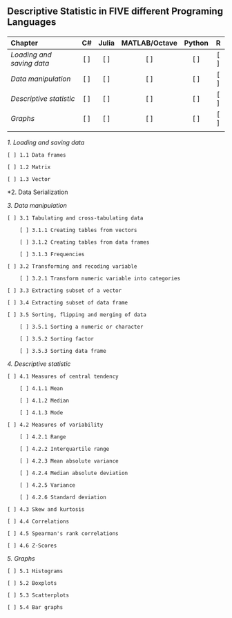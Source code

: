 ## Descriptive Statistic in FIVE different Programing Languages </p>
| Chapter | C#  | Julia | MATLAB/Octave | Python |  R  | 
| :--- | :---: | :---: | :---: | :---: | :---: |
*Loading and saving data* | [ ] |  [ ]  |      [ ]      |  [ ]   | [ ] |
*Data manipulation*       | [ ] |  [ ]  |      [ ]      |  [ ]   | [ ] |
*Descriptive statistic*   | [ ] |  [ ]  |      [ ]      |  [ ]   | [ ] |
*Graphs*                  | [ ] |  [ ]  |      [ ]      |  [ ]   | [ ] |
|                       |   |   |   |   |   |
</p>

*1. Loading and saving data*

    [ ] 1.1 Data frames                         

    [ ] 1.2 Matrix

    [ ] 1.3 Vector
    
*2. Data Serialization

*3. Data manipulation*

    [ ] 3.1 Tabulating and cross-tabulating data

        [ ] 3.1.1 Creating tables from vectors

        [ ] 3.1.2 Creating tables from data frames

        [ ] 3.1.3 Frequencies

    [ ] 3.2 Transforming and recoding variable

        [ ] 3.2.1 Transform numeric variable into categories

    [ ] 3.3 Extracting subset of a vector

    [ ] 3.4 Extracting subset of data frame

    [ ] 3.5 Sorting, flipping and merging of data

        [ ] 3.5.1 Sorting a numeric or character

        [ ] 3.5.2 Sorting factor

        [ ] 3.5.3 Sorting data frame

*4. Descriptive statistic*

    [ ] 4.1 Measures of central tendency

        [ ] 4.1.1 Mean

        [ ] 4.1.2 Median

        [ ] 4.1.3 Mode

    [ ] 4.2 Measures of variability

        [ ] 4.2.1 Range

        [ ] 4.2.2 Interquartile range

        [ ] 4.2.3 Mean absolute variance

        [ ] 4.2.4 Median absolute deviation

        [ ] 4.2.5 Variance

        [ ] 4.2.6 Standard deviation

    [ ] 4.3 Skew and kurtosis

    [ ] 4.4 Correlations

    [ ] 4.5 Spearman's rank correlations

    [ ] 4.6 Z-Scores

*5. Graphs*

    [ ] 5.1 Histograms

    [ ] 5.2 Boxplots

    [ ] 5.3 Scatterplots

    [ ] 5.4 Bar graphs

